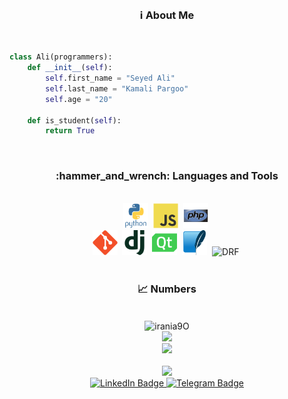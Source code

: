 
<br/>
<h3 align="center">ℹ️ About Me</h3>
<br/>

```python
class Ali(programmers):
    def __init__(self):
        self.first_name = "Seyed Ali"
        self.last_name = "Kamali Pargoo"
        self.age = "20"
       
    def is_student(self):
        return True
```

<div align="center">
   <br/>
   <h3>:hammer_and_wrench: Languages and Tools</h3>
   <br/>
  <img src="https://github.com/devicons/devicon/blob/master/icons/python/python-original-wordmark.svg" title="Python" alt="Python" width="40" height="40"/>&nbsp;
  <img src="https://github.com/devicons/devicon/blob/master/icons/javascript/javascript-original.svg" title="JavaScript" alt="JavaScript" width="40" height="40"/>&nbsp;
  <!--- <img src="https://github.com/devicons/devicon/blob/master/icons/csharp/csharp-original.svg" title="Csharp" alt="Csharp" width="40" height="40"/>&nbsp; -->
  <!--- <img src="https://github.com/devicons/devicon/blob/master/icons/bootstrap/bootstrap-original.svg" title="BootStrap" alt="BootStrap" width="40" height="40"/>&nbsp; -->
  <img src="https://github.com/devicons/devicon/blob/master/icons/php/php-original.svg" title="Php" alt="Php" width="40" height="40"/>&nbsp;
  
  <br>
  <img src="https://github.com/devicons/devicon/blob/master/icons/git/git-original.svg" title="Git" alt="Git" width="40" height="40"/>&nbsp;
  <img src="https://github.com/devicons/devicon/blob/master/icons/django/django-plain.svg" title="Django" alt="Django" width="40" height="40"/>&nbsp;
  <img src="https://github.com/devicons/devicon/blob/master/icons/qt/qt-original.svg" title="Qt" alt="Qt" width="40" height="40"/>&nbsp;
  <img src="https://github.com/devicons/devicon/blob/master/icons/sqlite/sqlite-original.svg" title="SQL lite" alt="SQL lite" width="40" height="40"/>&nbsp;
  <img src="https://www.django-rest-framework.org/img/logo.png" title="DRF" alt="DRF" width="80" height="40"/>&nbsp;
  
  
</div>

<div align="center">
   <br/>
   <h3>📈 Numbers</h3>
   <br/>
   <img
      align="center"
      src="https://github-readme-stats.vercel.app/api?username=irania9O&count_private=false&include_all_commits=true&show_icons=true&hide_border=true&bg_color=white&text_color=black&title_color=blue&icon_color=blue"
      alt="irania9O"
      />
      <br/>
   <img
      src="http://github-readme-streak-stats.herokuapp.com?user=irania9O&theme=light&hide_border=true&background=white&ring=50A6FF&fire=FF9022&currStreakLabel=black"
      />
      <br/>
   <img
      src="https://github-readme-stats.vercel.app/api/top-langs/?username=irania9O&langs_count=6&hide=javascript,css,scss,less,html,ruby&layout=compact&hide_border=true&bg_color=white&text_color=black&title_color=blue&icon_color=blue&card_width=445"
      />

</div>
<br/>
<div id="header" align="center">
  <img src="https://media.giphy.com/media/M9gbBd9nbDrOTu1Mqx/giphy.gif" width="100"/>
  <div id="badges">
  <a href="https://www.linkedin.com/in/salikamali/">
    <img src="https://img.shields.io/badge/LinkedIn-blue?style=for-the-badge&logo=linkedin&logoColor=white" alt="LinkedIn Badge"/>
  </a>
  
  <a href="https://t.me/irania9O">
    <img src="https://img.shields.io/badge/Telegram-red?style=for-the-badge&logo=telegram&logoColor=white" alt="Telegram Badge"/>
  </a>
</div>
</div>

